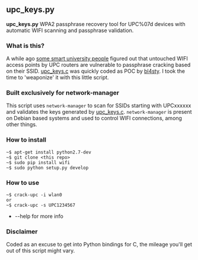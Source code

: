 ## upc_keys.py ##

**upc_keys.py** WPA2 passphrase recovery tool for UPC%07d devices with automatic WIFI scanning and passphrase validation.

### What is this? ###

A while ago [some smart university people](https://www.usenix.org/system/files/conference/woot15/woot15-paper-lorente.pdf) figured out that untouched WIFI access points by UPC routers are vulnerable to passphrase cracking based on their SSID. [upc_keys.c](https://haxx.in/upc_keys.c) was quickly coded as POC by [bl4sty](https://twitter.com/bl4sty). I took the time to 'weaponize' it with this little script.

### Built exclusively for network-manager ###

This script uses `network-manager` to scan for SSIDs starting with UPCxxxxxx and validates the keys generated by [upc_keys.c](https://haxx.in/upc_keys.c). `network-manager` is present on Debian based systems and used to control WIFI connections, among other things.


### How to install ###

```
~$ apt-get install python2.7-dev
~$ git clone <this repo>
~$ sudo pip install wifi
~$ sudo python setup.py develop
```

### How to use ###

```
~$ crack-upc -i wlan0 
or
~$ crack-upc -s UPC1234567
```
- --help for more info

### Disclaimer ###

Coded as an excuse to get into Python bindings for C, the mileage you'll get out of this script might vary.
